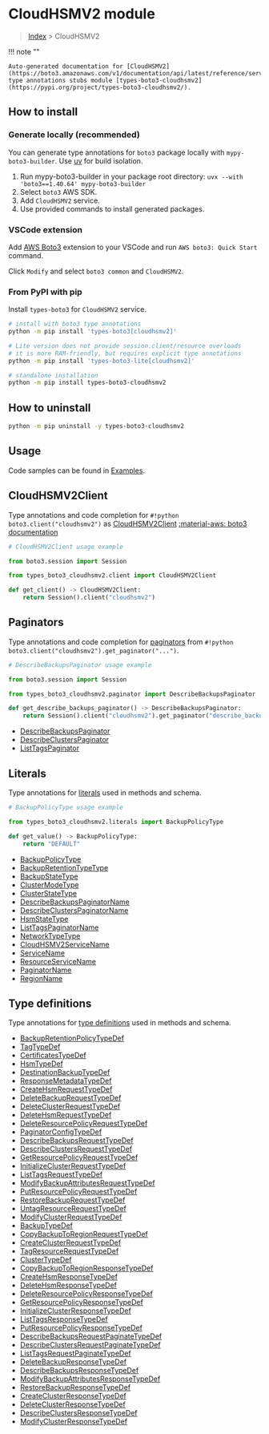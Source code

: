 #  CloudHSMV2 module

> [Index](../README.md) > CloudHSMV2

!!! note ""

    Auto-generated documentation for [CloudHSMV2](https://boto3.amazonaws.com/v1/documentation/api/latest/reference/services/cloudhsmv2.html#cloudhsmv2)
    type annotations stubs module [types-boto3-cloudhsmv2](https://pypi.org/project/types-boto3-cloudhsmv2/).

## How to install

### Generate locally (recommended)

You can generate type annotations for `boto3` package locally with `mypy-boto3-builder`.
Use [uv](https://docs.astral.sh/uv/getting-started/installation/) for build isolation.

1. Run mypy-boto3-builder in your package root directory: `uvx --with 'boto3==1.40.64' mypy-boto3-builder`
1. Select `boto3` AWS SDK.
1. Add `CloudHSMV2` service.
1. Use provided commands to install generated packages.


### VSCode extension

Add [AWS Boto3](https://marketplace.visualstudio.com/items?itemName=Boto3typed.boto3-ide)
extension to your VSCode and run `AWS boto3: Quick Start` command.

Click `Modify` and select `boto3 common` and `CloudHSMV2`.


### From PyPI with pip

Install `types-boto3` for `CloudHSMV2` service.

```bash
# install with boto3 type annotations
python -m pip install 'types-boto3[cloudhsmv2]'

# Lite version does not provide session.client/resource overloads
# it is more RAM-friendly, but requires explicit type annotations
python -m pip install 'types-boto3-lite[cloudhsmv2]'

# standalone installation
python -m pip install types-boto3-cloudhsmv2
```



## How to uninstall

```bash
python -m pip uninstall -y types-boto3-cloudhsmv2
```

## Usage

Code samples can be found in [Examples](./usage.md).

## CloudHSMV2Client

Type annotations and code completion for  `#!python boto3.client("cloudhsmv2")` as [CloudHSMV2Client](./client.md)
[:material-aws: boto3 documentation](https://boto3.amazonaws.com/v1/documentation/api/latest/reference/services/cloudhsmv2.html#CloudHSMV2.Client)

```python
# CloudHSMV2Client usage example

from boto3.session import Session

from types_boto3_cloudhsmv2.client import CloudHSMV2Client

def get_client() -> CloudHSMV2Client:
    return Session().client("cloudhsmv2")
```


## Paginators

Type annotations and code completion for [paginators](./paginators.md)
from `#!python boto3.client("cloudhsmv2").get_paginator("...")`.

```python
# DescribeBackupsPaginator usage example

from boto3.session import Session

from types_boto3_cloudhsmv2.paginator import DescribeBackupsPaginator

def get_describe_backups_paginator() -> DescribeBackupsPaginator:
    return Session().client("cloudhsmv2").get_paginator("describe_backups"))
```

- [DescribeBackupsPaginator](./paginators.md#describebackupspaginator)
- [DescribeClustersPaginator](./paginators.md#describeclusterspaginator)
- [ListTagsPaginator](./paginators.md#listtagspaginator)









## Literals

Type annotations for [literals](./literals.md) used in methods and schema.

```python
# BackupPolicyType usage example

from types_boto3_cloudhsmv2.literals import BackupPolicyType

def get_value() -> BackupPolicyType:
    return "DEFAULT"
```

- [BackupPolicyType](./literals.md#backuppolicytype)
- [BackupRetentionTypeType](./literals.md#backupretentiontypetype)
- [BackupStateType](./literals.md#backupstatetype)
- [ClusterModeType](./literals.md#clustermodetype)
- [ClusterStateType](./literals.md#clusterstatetype)
- [DescribeBackupsPaginatorName](./literals.md#describebackupspaginatorname)
- [DescribeClustersPaginatorName](./literals.md#describeclusterspaginatorname)
- [HsmStateType](./literals.md#hsmstatetype)
- [ListTagsPaginatorName](./literals.md#listtagspaginatorname)
- [NetworkTypeType](./literals.md#networktypetype)
- [CloudHSMV2ServiceName](./literals.md#cloudhsmv2servicename)
- [ServiceName](./literals.md#servicename)
- [ResourceServiceName](./literals.md#resourceservicename)
- [PaginatorName](./literals.md#paginatorname)
- [RegionName](./literals.md#regionname)




## Type definitions

Type annotations for [type definitions](./type_defs.md) used in methods and schema.

- [BackupRetentionPolicyTypeDef](./type_defs.md#backupretentionpolicytypedef)
- [TagTypeDef](./type_defs.md#tagtypedef)
- [CertificatesTypeDef](./type_defs.md#certificatestypedef)
- [HsmTypeDef](./type_defs.md#hsmtypedef)
- [DestinationBackupTypeDef](./type_defs.md#destinationbackuptypedef)
- [ResponseMetadataTypeDef](./type_defs.md#responsemetadatatypedef)
- [CreateHsmRequestTypeDef](./type_defs.md#createhsmrequesttypedef)
- [DeleteBackupRequestTypeDef](./type_defs.md#deletebackuprequesttypedef)
- [DeleteClusterRequestTypeDef](./type_defs.md#deleteclusterrequesttypedef)
- [DeleteHsmRequestTypeDef](./type_defs.md#deletehsmrequesttypedef)
- [DeleteResourcePolicyRequestTypeDef](./type_defs.md#deleteresourcepolicyrequesttypedef)
- [PaginatorConfigTypeDef](./type_defs.md#paginatorconfigtypedef)
- [DescribeBackupsRequestTypeDef](./type_defs.md#describebackupsrequesttypedef)
- [DescribeClustersRequestTypeDef](./type_defs.md#describeclustersrequesttypedef)
- [GetResourcePolicyRequestTypeDef](./type_defs.md#getresourcepolicyrequesttypedef)
- [InitializeClusterRequestTypeDef](./type_defs.md#initializeclusterrequesttypedef)
- [ListTagsRequestTypeDef](./type_defs.md#listtagsrequesttypedef)
- [ModifyBackupAttributesRequestTypeDef](./type_defs.md#modifybackupattributesrequesttypedef)
- [PutResourcePolicyRequestTypeDef](./type_defs.md#putresourcepolicyrequesttypedef)
- [RestoreBackupRequestTypeDef](./type_defs.md#restorebackuprequesttypedef)
- [UntagResourceRequestTypeDef](./type_defs.md#untagresourcerequesttypedef)
- [ModifyClusterRequestTypeDef](./type_defs.md#modifyclusterrequesttypedef)
- [BackupTypeDef](./type_defs.md#backuptypedef)
- [CopyBackupToRegionRequestTypeDef](./type_defs.md#copybackuptoregionrequesttypedef)
- [CreateClusterRequestTypeDef](./type_defs.md#createclusterrequesttypedef)
- [TagResourceRequestTypeDef](./type_defs.md#tagresourcerequesttypedef)
- [ClusterTypeDef](./type_defs.md#clustertypedef)
- [CopyBackupToRegionResponseTypeDef](./type_defs.md#copybackuptoregionresponsetypedef)
- [CreateHsmResponseTypeDef](./type_defs.md#createhsmresponsetypedef)
- [DeleteHsmResponseTypeDef](./type_defs.md#deletehsmresponsetypedef)
- [DeleteResourcePolicyResponseTypeDef](./type_defs.md#deleteresourcepolicyresponsetypedef)
- [GetResourcePolicyResponseTypeDef](./type_defs.md#getresourcepolicyresponsetypedef)
- [InitializeClusterResponseTypeDef](./type_defs.md#initializeclusterresponsetypedef)
- [ListTagsResponseTypeDef](./type_defs.md#listtagsresponsetypedef)
- [PutResourcePolicyResponseTypeDef](./type_defs.md#putresourcepolicyresponsetypedef)
- [DescribeBackupsRequestPaginateTypeDef](./type_defs.md#describebackupsrequestpaginatetypedef)
- [DescribeClustersRequestPaginateTypeDef](./type_defs.md#describeclustersrequestpaginatetypedef)
- [ListTagsRequestPaginateTypeDef](./type_defs.md#listtagsrequestpaginatetypedef)
- [DeleteBackupResponseTypeDef](./type_defs.md#deletebackupresponsetypedef)
- [DescribeBackupsResponseTypeDef](./type_defs.md#describebackupsresponsetypedef)
- [ModifyBackupAttributesResponseTypeDef](./type_defs.md#modifybackupattributesresponsetypedef)
- [RestoreBackupResponseTypeDef](./type_defs.md#restorebackupresponsetypedef)
- [CreateClusterResponseTypeDef](./type_defs.md#createclusterresponsetypedef)
- [DeleteClusterResponseTypeDef](./type_defs.md#deleteclusterresponsetypedef)
- [DescribeClustersResponseTypeDef](./type_defs.md#describeclustersresponsetypedef)
- [ModifyClusterResponseTypeDef](./type_defs.md#modifyclusterresponsetypedef)

